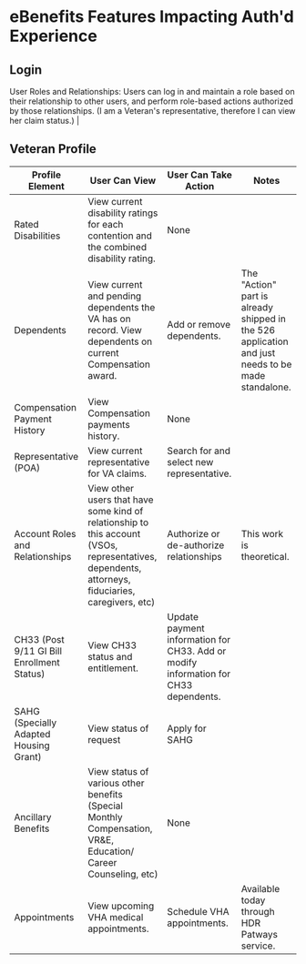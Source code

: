 # eBenefits Features Impacting Auth'd Experience

## Login

User Roles and Relationships: Users can log in and maintain a role based on their relationship to other users, and perform role-based actions authorized by those relationships. (I am a Veteran's representative, therefore I can view her claim status.) |

## Veteran Profile

| Profile Element | User Can View | User Can Take Action | Notes |
| --------------- | ------------- | -------------------- | ----- |
| Rated Disabilities | View current disability ratings for each contention and the combined disability rating. | None | |
| Dependents | View current and pending dependents the VA has on record. View dependents on current Compensation award. | Add or remove dependents. | The "Action" part is already shipped in the 526 application and just needs to be made standalone. |
| Compensation Payment History | View Compensation payments history. | None | |
| Representative (POA) | View current representative for VA claims. | Search for and select new representative. | |
| Account Roles and Relationships | View other users that have some kind of relationship to this account (VSOs, representatives, dependents, attorneys, fiduciaries, caregivers, etc) | Authorize or de-authorize relationships | This work is theoretical. |
| CH33 (Post 9/11 GI Bill Enrollment Status) | View CH33 status and entitlement. | Update payment information for CH33. Add or modify information for CH33 dependents. | |
| SAHG (Specially Adapted Housing Grant) | View status of request | Apply for SAHG | |
| Ancillary Benefits | View status of various other benefits (Special Monthly Compensation, VR&E, Education/ Career Counseling, etc) | None | |
| Appointments | View upcoming VHA medical appointments. | Schedule VHA appointments. | Available today through HDR Patways service. |
